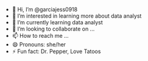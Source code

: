- 👋 Hi, I’m @garciajess0918
- 👀 I’m interested in learning more about data analyst
- 🌱 I’m currently learning data analyst
- 💞️ I’m looking to collaborate on ...
- 📫 How to reach me ...
- 😄 Pronouns: she/her
- ⚡ Fun fact: Dr. Pepper, Love Tatoos

<!---
garciajess0918/garciajess0918 is a ✨ special ✨ repository because its `README.md` (this file) appears on your GitHub profile.
You can click the Preview link to take a look at your changes.
--->
